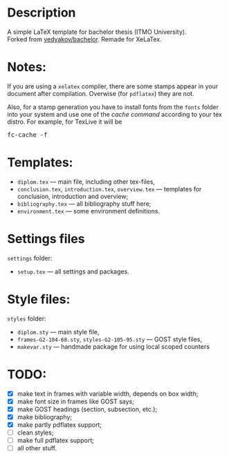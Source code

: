 # Description
A simple LaTeX template for bachelor thesis (ITMO University).  
Forked from [vedyakov/bachelor](https://github.com/vedyakov/bachelor). Remade for XeLaTex.

# Notes:

If you are using a ``xelatex`` compiler, there are some stamps appear in your document after compilation. Overwise (for ``pdflatex``) they are not.

Also, for a stamp generation you have to install fonts from the ``fonts`` folder into your system and use one of the _cache command_ according to your tex distro. For example, for TexLive it will be 
<pre>
fc-cache -f
</pre>

# Templates:
* ``diplom.tex`` &mdash; main file, including other tex-files,
* ``conclusion.tex``, ``introduction.tex``, ``overview.tex`` &mdash; templates for conclusion, introduction and overview;
* ``bibliography.tex`` &mdash; all bibliography stuff here;
* ``environment.tex`` &mdash; some environment definitions.

# Settings files
``settings`` folder:
* ``setup.tex`` &mdash; all settings and packages.

# Style files:
``styles`` folder:
* ``diplom.sty`` &mdash; main style file,
* ``frames-G2-104-68.sty``, ``styles-G2-105-95.sty`` &mdash; GOST style files,
* ``makevar.sty`` &mdash; handmade package for using local scoped counters

# TODO:
* [x] make text in frames with variable width, depends on box width;
* [x] make font size in frames like GOST says;
* [x] make GOST headings (section, subsection, etc.);
* [x] make bibliography;
* [x] make partly pdflatex support;
* [ ] clean styles;
* [ ] make full pdflatex support;
* [ ] all other stuff.
